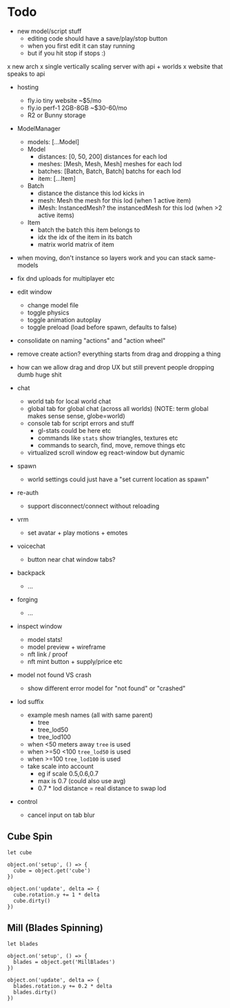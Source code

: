 # Todo

- new model/script stuff
  - editing code should have a save/play/stop button
  - when you first edit it can stay running
  - but if you hit stop if stops :)

x new arch
x single vertically scaling server with api + worlds
x website that speaks to api

- hosting
  - fly.io tiny website ~$5/mo
  - fly.io perf-1 2GB-8GB ~$30-60/mo
  - R2 or Bunny storage
- ModelManager

  - models: [...Model]
  - Model
    - distances: [0, 50, 200] distances for each lod
    - meshes: [Mesh, Mesh, Mesh] meshes for each lod
    - batches: [Batch, Batch, Batch] batchs for each lod
    - item: [...Item]
  - Batch
    - distance the distance this lod kicks in
    - mesh: Mesh the mesh for this lod (when 1 active item)
    - iMesh: InstancedMesh? the instancedMesh for this lod (when >2 active items)
  - Item
    - batch the batch this item belongs to
    - idx the idx of the item in its batch
    - matrix world matrix of item

- when moving, don't instance so layers work and you can stack same-models
- fix dnd uploads for multiplayer etc
- edit window
  - change model file
  - toggle physics
  - toggle animation autoplay
  - toggle preload (load before spawn, defaults to false)
- consolidate on naming "actions" and "action wheel"
- remove create action? everything starts from drag and dropping a thing
- how can we allow drag and drop UX but still prevent people dropping dumb huge shit
- chat
  - world tab for local world chat
  - global tab for global chat (across all worlds) (NOTE: term global makes sense sense, globe=world)
  - console tab for script errors and stuff
    - gl-stats could be here etc
    - commands like `stats` show triangles, textures etc
    - commands to search, find, move, remove things etc
  - virtualized scroll window eg react-window but dynamic
- spawn
  - world settings could just have a "set current location as spawn"
- re-auth
  - support disconnect/connect without reloading
- vrm
  - set avatar + play motions + emotes
- voicechat
  - button near chat window tabs?
- backpack
  - ...
- forging
  - ...
- inspect window
  - model stats!
  - model preview + wireframe
  - nft link / proof
  - nft mint button + supply/price etc
- model not found VS crash
  - show different error model for "not found" or "crashed"
- lod suffix
  - example mesh names (all with same parent)
    - tree
    - tree_lod50
    - tree_lod100
  - when <50 meters away `tree` is used
  - when >=50 <100 `tree_lod50` is used
  - when >=100 `tree_lod100` is used
  - take scale into account
    - eg if scale 0.5,0.6,0.7
    - max is 0.7 (could also use avg)
    - 0.7 \* lod distance = real distance to swap lod
- control
  - cancel input on tab blur

## Cube Spin

```
let cube

object.on('setup', () => {
  cube = object.get('cube')
})

object.on('update', delta => {
  cube.rotation.y += 1 * delta
  cube.dirty()
})
```

## Mill (Blades Spinning)

```
let blades

object.on('setup', () => {
  blades = object.get('MillBlades')
})

object.on('update', delta => {
  blades.rotation.y += 0.2 * delta
  blades.dirty()
})
```
